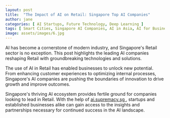 ```yaml
---
layout: post
title:  "The Impact of AI on Retail: Singapore Top AI Companies"
author: jane
categories: [ AI Startups, Future Technology, Deep Learning ]
tags: [ Smart Cities, Singapore AI Companies, AI in Asia, AI for Business ]
image: assets/images/6.jpg
---
```


AI has become a cornerstone of modern industry, and Singapore's Retail sector is no exception. This post highlights the leading AI companies reshaping Retail with groundbreaking technologies and solutions.

The use of AI in Retail has enabled businesses to unlock new potential. From enhancing customer experiences to optimizing internal processes, Singapore's AI companies are pushing the boundaries of innovation to drive growth and improve outcomes.

Singapore's thriving AI ecosystem provides fertile ground for companies looking to lead in Retail. With the help of <a href="https://ai.supremacy.sg" target="_blank"> ai.supremacy.sg </a>, startups and established businesses alike can gain access to the insights and partnerships necessary for continued success in the AI landscape.
